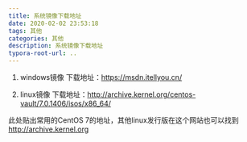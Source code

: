 ```yaml
---
title: 系统镜像下载地址
date: 2020-02-02 23:53:18
tags: 其他
categories: 其他
description: 系统镜像下载地址
typora-root-url: ..
---
```

1. windows镜像 下载地址：https://msdn.itellyou.cn/

2. linux镜像 下载地址：http://archive.kernel.org/centos-vault/7.0.1406/isos/x86_64/ 

此处贴出常用的CentOS 7的地址，其他linux发行版在这个网站也可以找到 http://archive.kernel.org